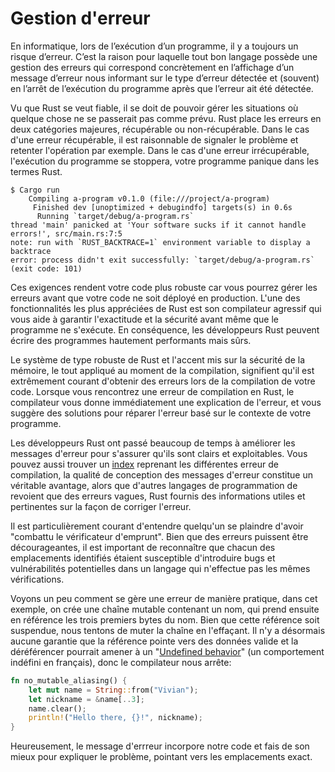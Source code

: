 # Gestion d'erreur

En informatique, lors de l’exécution d’un programme, il y a toujours un risque d’erreur. C’est la raison pour laquelle tout bon langage possède une gestion des erreurs qui correspond concrètement en l’affichage d’un message d’erreur nous informant sur le type d’erreur détectée et (souvent) en l’arrêt de l’exécution du programme après que l’erreur ait été détectée.

Vu que Rust se veut fiable, il se doit de pouvoir gérer les situations où quelque chose ne se passerait pas comme prévu. Rust place les erreurs en deux catégories majeures, récupérable ou non-récupérable. Dans le cas d'une erreur récupérable, il est raisonnable de signaler le problème et retenter l'opération par exemple. Dans le cas d'une erreur irrécupérable, l'exécution du programme se stoppera, votre programme panique dans les termes Rust.

```bash,ignore
$ Cargo run
	Compiling a-program v0.1.0 (file:///project/a-program)
	 Finished dev [unoptimized + debugindfo] targets(s) in 0.6s
	  Running `target/debug/a-program.rs`
thread 'main' panicked at 'Your software sucks if it cannot handle errors!', src/main.rs:7:5
note: run with `RUST_BACKTRACE=1` environment variable to display a backtrace
error: process didn't exit successfully: `target/debug/a-program.rs` (exit code: 101)
```

Ces exigences rendent votre code plus robuste car vous pourrez gérer les erreurs avant que votre code ne soit déployé en production. L'une des fonctionnalités les plus appréciées de Rust est son compilateur agressif qui vous aide à garantir l'exactitude et la sécurité avant même que le programme ne s'exécute. En conséquence, les développeurs Rust peuvent écrire des programmes hautement performants mais sûrs.

Le système de type robuste de Rust et l'accent mis sur la sécurité de la mémoire, le tout appliqué au moment de la compilation, signifient qu'il est extrêmement courant d'obtenir des erreurs lors de la compilation de votre code. Lorsque vous rencontrez une erreur de compilation en Rust, le compilateur vous donne immédiatement une explication de l'erreur, et vous suggère des solutions pour réparer l'erreur basé sur le contexte de votre programme.

Les développeurs Rust ont passé beaucoup de temps à améliorer les messages d'erreur pour s'assurer qu'ils sont clairs et exploitables.
Vous pouvez aussi trouver un [index](https://doc.rust-lang.org/error-index.html) reprenant les différentes erreur de compilation, la qualité de conception des messages d'erreur constitue un véritable avantage, alors que d'autres langages de programmation de revoient que des erreurs vagues, Rust fournis des informations utiles et pertinentes sur la façon de corriger l'erreur.

Il est particulièrement courant d'entendre quelqu'un se plaindre d'avoir "combattu le vérificateur d'emprunt". Bien que des erreurs puissent être décourageantes, il est important de reconnaître que chacun des emplacements identifiés étaient susceptible d'introduire bugs et vulnérabilités potentielles dans un langage qui n'effectue pas les mêmes vérifications.

Voyons un peu comment se gère une erreur de manière pratique, dans cet exemple, on crée une chaîne mutable contenant un nom, qui prend ensuite en référence les trois premiers bytes du nom. Bien que cette référence soit suspendue, nous tentons de muter la chaîne en l'effaçant. Il n'y a désormais aucune garantie que la référence pointe vers des données valide et la déréférencer pourrait amener à un "[Undefined behavior](https://en.wikipedia.org/wiki/Undefined_behavior)" (un comportement indéfini en français), donc le compilateur nous arrête:

```rust
fn no_mutable_aliasing() {
	let mut name = String::from("Vivian");
	let nickname = &name[..3];
	name.clear();
	println!("Hello there, {}!", nickname);
}
```

Heureusement, le message d'errreur incorpore notre code et fais de son mieux pour expliquer le problème, pointant vers les emplacements exact.
